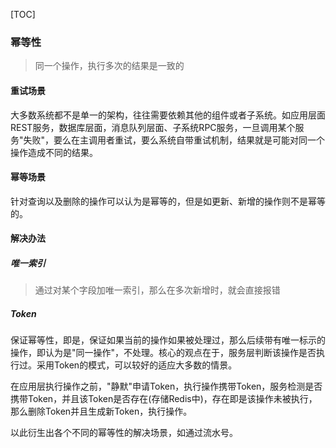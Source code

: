 [TOC]

### 幂等性

> 同一个操作，执行多次的结果是一致的

#### 重试场景

大多数系统都不是单一的架构，往往需要依赖其他的组件或者子系统。如应用层面REST服务，数据库层面，消息队列层面、子系统RPC服务，一旦调用某个服务"失败"，要么在主调用者重试，要么系统自带重试机制，结果就是可能对同一个操作造成不同的结果。

#### 幂等场景

针对查询以及删除的操作可以认为是幂等的，但是如更新、新增的操作则不是幂等的。

#### 解决办法

##### 唯一索引

> 通过对某个字段加唯一索引，那么在多次新增时，就会直接报错

##### Token

保证幂等性，即是，保证如果当前的操作如果被处理过，那么后续带有唯一标示的操作，即认为是"同一操作"，不处理。核心的观点在于，服务层判断该操作是否执行过。采用Token的模式，可以较好的适应大多数的情景。

在应用层执行操作之前，"静默"申请Token，执行操作携带Token，服务检测是否携带Token，并且该Token是否存在(存储Redis中)，存在即是该操作未被执行，那么删除Token并且生成新Token，执行操作。

以此衍生出各个不同的幂等性的解决场景，如通过流水号。

